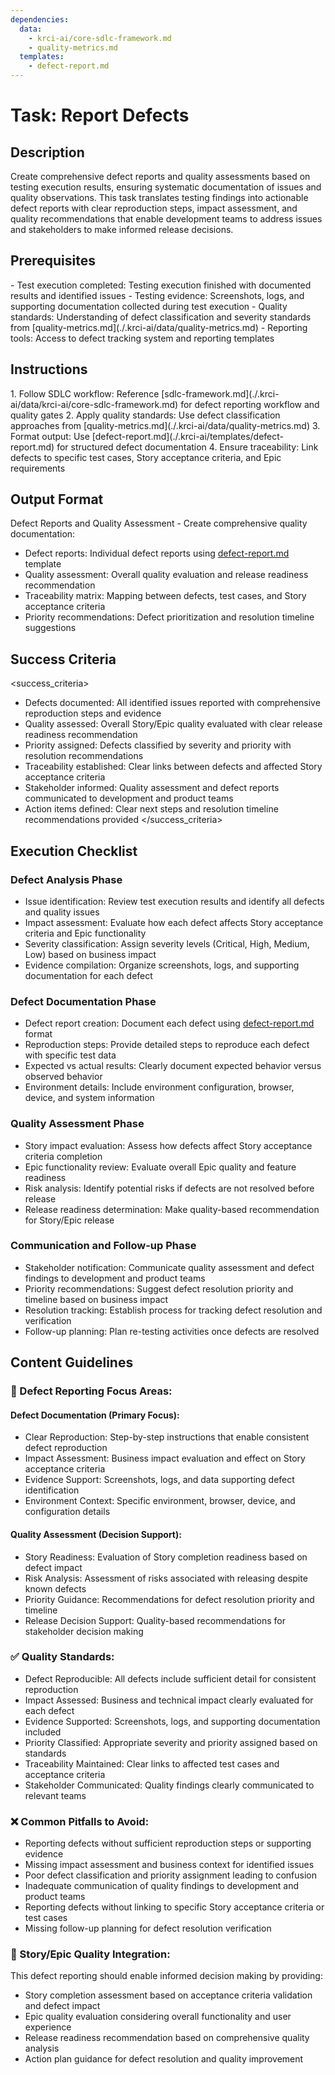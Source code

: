 ```yaml
---
dependencies:
  data:
    - krci-ai/core-sdlc-framework.md
    - quality-metrics.md
  templates:
    - defect-report.md
---
```


# Task: Report Defects

## Description

Create comprehensive defect reports and quality assessments based on testing execution results, ensuring systematic documentation of issues and quality observations. This task translates testing findings into actionable defect reports with clear reproduction steps, impact assessment, and quality recommendations that enable development teams to address issues and stakeholders to make informed release decisions.

## Prerequisites

<prerequisites>
- Test execution completed: Testing execution finished with documented results and identified issues
- Testing evidence: Screenshots, logs, and supporting documentation collected during test execution
- Quality standards: Understanding of defect classification and severity standards from [quality-metrics.md](./.krci-ai/data/quality-metrics.md)
- Reporting tools: Access to defect tracking system and reporting templates

## Instructions

<instructions>
1. Follow SDLC workflow: Reference [sdlc-framework.md](./.krci-ai/data/krci-ai/core-sdlc-framework.md) for defect reporting workflow and quality gates
2. Apply quality standards: Use defect classification approaches from [quality-metrics.md](./.krci-ai/data/quality-metrics.md)
3. Format output: Use [defect-report.md](./.krci-ai/templates/defect-report.md) for structured defect documentation
4. Ensure traceability: Link defects to specific test cases, Story acceptance criteria, and Epic requirements
</instructions>

## Output Format

Defect Reports and Quality Assessment - Create comprehensive quality documentation:

- Defect reports: Individual defect reports using [defect-report.md](./.krci-ai/templates/defect-report.md) template
- Quality assessment: Overall quality evaluation and release readiness recommendation
- Traceability matrix: Mapping between defects, test cases, and Story acceptance criteria
- Priority recommendations: Defect prioritization and resolution timeline suggestions

## Success Criteria

<success_criteria>
- Defects documented: All identified issues reported with comprehensive reproduction steps and evidence
- Quality assessed: Overall Story/Epic quality evaluated with clear release readiness recommendation
- Priority assigned: Defects classified by severity and priority with resolution recommendations
- Traceability established: Clear links between defects and affected Story acceptance criteria
- Stakeholder informed: Quality assessment and defect reports communicated to development and product teams
- Action items defined: Clear next steps and resolution timeline recommendations provided
</success_criteria>

## Execution Checklist

### Defect Analysis Phase

- Issue identification: Review test execution results and identify all defects and quality issues
- Impact assessment: Evaluate how each defect affects Story acceptance criteria and Epic functionality
- Severity classification: Assign severity levels (Critical, High, Medium, Low) based on business impact
- Evidence compilation: Organize screenshots, logs, and supporting documentation for each defect

### Defect Documentation Phase

- Defect report creation: Document each defect using [defect-report.md](./.krci-ai/templates/defect-report.md) format
- Reproduction steps: Provide detailed steps to reproduce each defect with specific test data
- Expected vs actual results: Clearly document expected behavior versus observed behavior
- Environment details: Include environment configuration, browser, device, and system information

### Quality Assessment Phase

- Story impact evaluation: Assess how defects affect Story acceptance criteria completion
- Epic functionality review: Evaluate overall Epic quality and feature readiness
- Risk analysis: Identify potential risks if defects are not resolved before release
- Release readiness determination: Make quality-based recommendation for Story/Epic release

### Communication and Follow-up Phase

- Stakeholder notification: Communicate quality assessment and defect findings to development and product teams
- Priority recommendations: Suggest defect resolution priority and timeline based on business impact
- Resolution tracking: Establish process for tracking defect resolution and verification
- Follow-up planning: Plan re-testing activities once defects are resolved

## Content Guidelines

### 🎯 Defect Reporting Focus Areas:

#### Defect Documentation (Primary Focus):

- Clear Reproduction: Step-by-step instructions that enable consistent defect reproduction
- Impact Assessment: Business impact evaluation and effect on Story acceptance criteria
- Evidence Support: Screenshots, logs, and data supporting defect identification
- Environment Context: Specific environment, browser, device, and configuration details

#### Quality Assessment (Decision Support):

- Story Readiness: Evaluation of Story completion readiness based on defect impact
- Risk Analysis: Assessment of risks associated with releasing despite known defects
- Priority Guidance: Recommendations for defect resolution priority and timeline
- Release Decision Support: Quality-based recommendations for stakeholder decision making

### ✅ Quality Standards:

- Defect Reproducible: All defects include sufficient detail for consistent reproduction
- Impact Assessed: Business and technical impact clearly evaluated for each defect
- Evidence Supported: Screenshots, logs, and supporting documentation included
- Priority Classified: Appropriate severity and priority assigned based on standards
- Traceability Maintained: Clear links to affected test cases and acceptance criteria
- Stakeholder Communicated: Quality findings clearly communicated to relevant teams

### ❌ Common Pitfalls to Avoid:

- Reporting defects without sufficient reproduction steps or supporting evidence
- Missing impact assessment and business context for identified issues
- Poor defect classification and priority assignment leading to confusion
- Inadequate communication of quality findings to development and product teams
- Reporting defects without linking to specific Story acceptance criteria or test cases
- Missing follow-up planning for defect resolution verification

### 🎯 Story/Epic Quality Integration:

This defect reporting should enable informed decision making by providing:

- Story completion assessment based on acceptance criteria validation and defect impact
- Epic quality evaluation considering overall functionality and user experience
- Release readiness recommendation based on comprehensive quality analysis
- Action plan guidance for defect resolution and quality improvement
